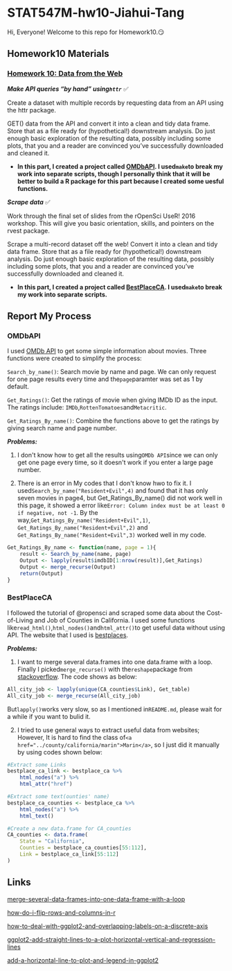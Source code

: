 
# STAT547M-hw10-Jiahui-Tang

Hi, Everyone! Welcome to this repo for Homework10.:smirk:

## Homework10 Materials

### [Homework 10: Data from the Web](http://stat545.com/hw10_data-from-web.html)

***Make API queries “by hand” using`httr`*** :white_check_mark:

Create a dataset with multiple records by requesting data from an API using the httr package.

GET() data from the API and convert it into a clean and tidy data frame. Store that as a file ready for (hypothetical!) downstream analysis. Do just enough basic exploration of the resulting data, possibly including some plots, that you and a reader are convinced you’ve successfully downloaded and cleaned it.

+ **In this part, I created a project called [OMDbAPI](https://github.com/Tangjiahui26/BestPlaceCA). I used`make`to break my work into separate scripts, though I personally think that it will be better to build a R package for this part because I created some uesful functions.**

***Scrape data*** :white_check_mark:

Work through the final set of slides from the rOpenSci UseR! 2016 workshop. This will give you basic orientation, skills, and pointers on the rvest package.

Scrape a multi-record dataset off the web! Convert it into a clean and tidy data frame. Store that as a file ready for (hypothetical!) downstream analysis. Do just enough basic exploration of the resulting data, possibly including some plots, that you and a reader are convinced you’ve successfully downloaded and cleaned it.

+ **In this part, I created a project called [BestPlaceCA](https://github.com/Tangjiahui26/BestPlaceCA). I used`make`to break my work into separate scripts.**

## Report My Process

### OMDbAPI

I used [OMDb API](http://www.omdbapi.com) to get some simple information about movies. Three functions were created to simplify the process:

`Search_by_name()`: Search movie by name and page. We can only request for one page results every time and the`page`paramter was set as 1 by default.

`Get_Ratings()`: Get the ratings of movie when giving IMDb ID as the input. The ratings include: `IMDb`,`RottenTomatoes`and`Metacritic`.

`Get_Ratings_By_name()`: Combine the functions above to get the ratings by giving search name and page number.

***Problems:***

1. I don't know how to get all the results using`OMDb API`since we can only get one page every time, so it doesn't work if you enter a large page number.

2. There is an error in My codes that I don't know hwo to fix it. I used`Search_by_name("Resident+Evil",4)` and found that it has only seven movies in page4, but Get_Ratings_By_name() did not work well in this page, it showed a error like`Error: Column index must be at least 0 if negative, not -1`. By the way,`Get_Ratings_By_name("Resident+Evil",1)`, `Get_Ratings_By_name("Resident+Evil",2)` and `Get_Ratings_By_name("Resident+Evil",3)` worked well in my code.

```R
Get_Ratings_By_name <- function(name, page = 1){
    result <- Search_by_name(name, page)
    Output <- lapply(result$imdbID[1:nrow(result)],Get_Ratings)
    Output <- merge_recurse(Output)
    return(Output)
}
```

### BestPlaceCA

I followed the tutorial of @ropensci and scraped some data about the Cost-of-Living and Job of Counties in California. I used some functions like`read_html()`,`html_nodes()`and`html_attr()`to get useful data without using API. The website that I used is [bestplaces](https://www.bestplaces.net).

***Problems:***

1. I want to merge several data.frames into one data.frame with a loop. Finally I picked`merge_recurse()` with the`reshape`package from [stackoverflow](https://stackoverflow.com/questions/2209258/merge-several-data-frames-into-one-data-frame-with-a-loop/2209371). The code shows as below:

```R
All_city_job <- lapply(unique(CA_counties$Link), Get_table)
All_city_job <- merge_recurse(All_city_job)
```
But`lapply()`works very slow, so as I mentioned in`README.md`, please wait for a while if you want to bulid it.

2. I tried to use general ways to extract useful data from websites; However, It is hard to find the class of`<a href="../county/california/marin">Marin</a>`, so I just did it manually by using codes shown below:

```R
#Extract some Links 
bestplace_ca_link <- bestplace_ca %>% 
    html_nodes("a") %>% 
    html_attr("href")

#Extract some text(ounties' name) 
bestplace_ca_counties <- bestplace_ca %>% 
    html_nodes("a") %>% 
    html_text()

#Create a new data.frame for CA_counties
CA_counties <- data.frame(
    State = "California",
    Counties = bestplace_ca_counties[55:112],
    Link = bestplace_ca_link[55:112]
)
```

## Links

[merge-several-data-frames-into-one-data-frame-with-a-loop](https://stackoverflow.com/questions/2209258/merge-several-data-frames-into-one-data-frame-with-a-loop/2209371)

[how-do-i-flip-rows-and-columns-in-r](https://stackoverflow.com/questions/33643181/how-do-i-flip-rows-and-columns-in-r)

[how-to-deal-with-ggplot2-and-overlapping-labels-on-a-discrete-axis](https://stackoverflow.com/questions/30598347/how-to-deal-with-ggplot2-and-overlapping-labels-on-a-discrete-axis)

[ggplot2-add-straight-lines-to-a-plot-horizontal-vertical-and-regression-lines](http://www.sthda.com/english/wiki/ggplot2-add-straight-lines-to-a-plot-horizontal-vertical-and-regression-lines)

[add-a-horizontal-line-to-plot-and-legend-in-ggplot2](https://stackoverflow.com/questions/13254441/add-a-horizontal-line-to-plot-and-legend-in-ggplot2)
